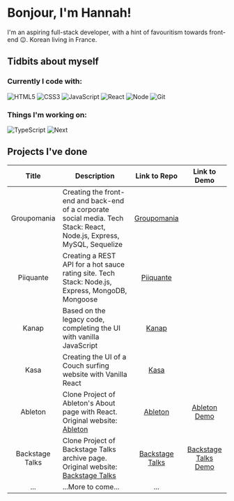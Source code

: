 # Bonjour, I'm Hannah!

I'm an aspiring full-stack developer, with a hint of favouritism towards front-end 😉. Korean living in France.

## Tidbits about myself

### Currently I code with: 
![HTML5](https://img.shields.io/badge/-HTML5-F05032?style=for-the-badge&logo=html5&logoColor=ffffff) ![CSS3](https://img.shields.io/badge/-CSS3-007ACC?style=for-the-badge&logo=css3) ![JavaScript](https://img.shields.io/badge/-JavaScript-%23F7DF1C?style=for-the-badge&logo=javascript&logoColor=000000&labelColor=%23FFCE5A&color=%23FFCE5A) ![React](https://img.shields.io/badge/-React-222222?style=for-the-badge&logo=react) ![Node](https://img.shields.io/badge/-Nodejs-43853d?style=for-the-badge&logo=Node.js&logoColor=white) ![Git](https://img.shields.io/badge/-Git-F05032?style=for-the-badge&logo=git&logoColor=ffffff)

### Things I'm working on:
![TypeScript](https://img.shields.io/badge/-TypeScript-007ACC?style=for-the-badge&logo=typescript&logoColor=white) ![Next](https://img.shields.io/badge/-Nextjs-e2e2e2?style=for-the-badge&logo=next.js&logoColor=000000)

## Projects I've done

|  Title | Description  | Link to Repo  | Link to Demo |
| :------------: | ------------ | :------------: | :------------: |
|  Groupomania | Creating the front-end and back-end of a corporate social media. Tech Stack: React, Node.js, Express, MySQL, Sequelize | [Groupomania](https://github.com/hannah-ganne/P7-Groupomania)  | |
| Piiquante | Creating a REST API for a hot sauce rating site. Tech Stack: Node.js, Express, MongoDB, Mongoose | [Piiquante](https://github.com/hannah-ganne/P6-Piiquante-API-REST)| |
| Kanap | Based on the legacy code, completing the UI with vanilla JavaScript | [Kanap](https://github.com/hannah-ganne/P5-Kanap-Vanilla-Javascript)  |
| Kasa | Creating the UI of a Couch surfing website with Vanilla React | [Kasa](https://github.com/hannah-ganne/kasa)| |
| Ableton | Clone Project of Ableton's About page with React. Original website: [Ableton](https://www.ableton.com/en/about/) | [Ableton](https://github.com/hannah-ganne/ableton-clone)  | [Ableton Demo](https://hannah-ganne.github.io/ableton-clone/) |
| Backstage Talks | Clone Project of Backstage Talks archive page. Original website: [Backstage Talks](https://backstagetalks.com/)| [Backstage Talks](https://github.com/hannah-ganne/backstage-talks-clone)| [Backstage Talks Demo](https://hannah-ganne.github.io/backstage-talks-clone/) |
| ... | ...More to come... | ... |



